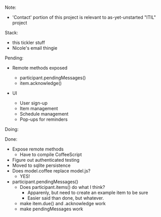 Note:

  - 'Contact' portion of this project is relevant to as-yet-unstarted "ITIL"
    project


Stack:

  - this tickler stuff
  - Nicole's email thingie

Pending:

  - Remote methods exposed
    - participant.pendingMessages()
    - item.acknowledge()

  - UI
    - User sign-up
    - Item management
    - Schedule management
    - Pop-ups for reminders

Doing:


Done:
  - Expose remote methods
    - Have to compile CoffeeScript
  - Figure out authenticated testing
  - Moved to sqlite persistence
  - Does model.coffee replace model.js?
    - YES!
  - participant.pendingMessages()
    - Does participant.items() do what I think?
      - Apparenly, but need to create an example item to be sure
      - Easier said than done, but whatever.
    - make item.due() and .acknowledge work
    - make pendingMessages work



